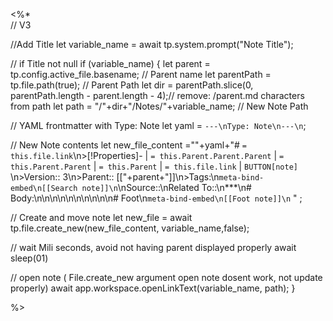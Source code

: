 <%*  
// V3

//Add Title
let variable_name = await tp.system.prompt("Note Title");  

// if Title not null
if (variable_name) {
  let parent = tp.config.active_file.basename; // Parent name
  let parentPath = tp.file.path(true); // Parent Path
  let dir = parentPath.slice(0, parentPath.length - parent.length - 4);// remove: /parent.md characters from path
  let path = "/"+dir+"/Notes/"+variable_name; // New Note Path
 
// YAML frontmatter with Type: Note 
  let yaml = `---\nType: Note\n---\n`;
  
// New Note contents
  let new_file_content =""+yaml+"# `= this.file.link`\n>[!Properties]- |  `= this.Parent.Parent.Parent` | `= this.Parent.Parent` | `= this.Parent` | `= this.file.link` | `BUTTON[note]` \n>Version:: 3\n>Parent:: [["+parent+"]]\n>Tags:\n```meta-bind-embed\n[[Search note]]\n```\nSource::\nRelated To::\n***\n# Body:\n\n\n\n\n\n\n\n\n\n# Foot\n```meta-bind-embed\n[[Foot note]]\n``` " ;

 // Create and move note
  let new_file = await tp.file.create_new(new_file_content, variable_name,false);

// wait Mili seconds, avoid not having parent displayed properly
    await sleep(01)
    
// open note ( File.create_new argument open note dosent work, not update properly)
  await app.workspace.openLinkText(variable_name, path);
  }



%>